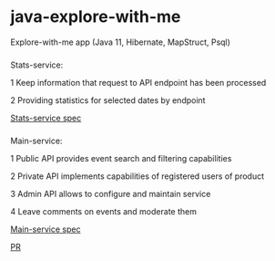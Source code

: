 # java-explore-with-me
Explore-with-me app
(Java 11, Hibernate, MapStruct, Psql)

###
  <summary>Stats-service:</summary> 

1 Keep information that request to API endpoint has been processed

2 Providing statistics for selected dates by endpoint

[Stats-service spec](ewm-stats-service-spec.json)

###

  <summary>Main-service:</summary> 

1 Public API provides event search and filtering capabilities

2 Private API implements capabilities of registered users of product

3 Admin API allows to configure and maintain service

4 Leave comments on events and moderate them

[Main-service spec](ewm-main-service-spec.json)


[PR](https://github.com/facedolls/java-explore-with-me/pull/3)